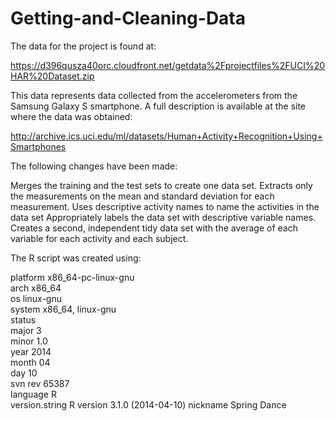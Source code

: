 Getting-and-Cleaning-Data
=========================

The data for the project is found at:

https://d396qusza40orc.cloudfront.net/getdata%2Fprojectfiles%2FUCI%20HAR%20Dataset.zip

This data represents data collected from the accelerometers from the Samsung Galaxy S smartphone. 
A full description is available at the site where the data was obtained:

http://archive.ics.uci.edu/ml/datasets/Human+Activity+Recognition+Using+Smartphones 

The following changes have been made: 

Merges the training and the test sets to create one data set.
Extracts only the measurements on the mean and standard deviation for each measurement. 
Uses descriptive activity names to name the activities in the data set
Appropriately labels the data set with descriptive variable names. 
Creates a second, independent tidy data set with the average of each variable for each activity and each subject. 

The R script was created using:

platform       x86_64-pc-linux-gnu         
arch           x86_64                      
os             linux-gnu                   
system         x86_64, linux-gnu           
status                                     
major          3                           
minor          1.0                         
year           2014                        
month          04                          
day            10                          
svn rev        65387                       
language       R                           
version.string R version 3.1.0 (2014-04-10)
nickname       Spring Dance   
